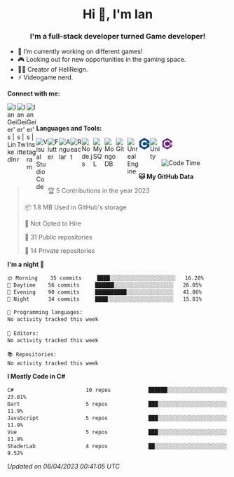 <h1 align="center">Hi 👋, I'm Ian</h1>
<h3 align="center">I'm a full-stack developer turned Game developer!</h3>

- 🔭 I’m currently working on different games!
- 🎮 Looking out for new opportunities in the gaming space.
- 👨‍💻 Creator of HellReign.
- ⚡ Videogame nerd.

**Connect with me:**

<!-- [<img align="left" alt="" width="22px" src="https://raw.githubusercontent.com/iconic/open-iconic/master/svg/globe.svg" />][website] -->
[<img align="left" alt="Ian Geier's  | LinkedIn" width="22px" src="https://www.vectorlogo.zone/logos/linkedin/linkedin-icon.svg" />][linkedin]
[<img align="left" alt="Ian Geier's | Twitter" width="22px" src="https://www.vectorlogo.zone/logos/twitter/twitter-icon.svg" />][twitter]
[<img align="left" alt="Ian Geier's | Instagram" width="22px" src="https://www.vectorlogo.zone/logos/instagram/instagram-icon.svg" />][instagram]

<br />
<br />

**Languages and Tools:**

[<img align="left" alt="Visual Studio Code" width="26px" src="https://www.vectorlogo.zone/logos/visualstudio_code/visualstudio_code-icon.svg" />][vscode]
[<img align="left" alt="Flutter" width="26px" src="https://www.vectorlogo.zone/logos/flutterio/flutterio-icon.svg" />][flutter]
[<img align="left" alt="Angular" width="26px" src="https://www.vectorlogo.zone/logos/angular/angular-icon.svg" />][angular]
[<img align="left" alt="React" width="26px" src="https://www.vectorlogo.zone/logos/reactjs/reactjs-icon.svg" />][react]
[<img align="left" alt="Node.js" width="26px" src="https://www.vectorlogo.zone/logos/nodejs/nodejs-icon.svg" />][node]
[<img align="left" alt="MySQL" width="26px" src="https://www.vectorlogo.zone/logos/mysql/mysql-icon.svg" />][mysql]
[<img align="left" alt="MongoDB" width="26px" src="https://www.vectorlogo.zone/logos/mongodb/mongodb-icon.svg" />][mongodb]
[<img align="left" alt="Git" width="26px" src="https://www.vectorlogo.zone/logos/git-scm/git-scm-icon.svg" />][git]
[<img align="left" alt="Unreal Engine" width="26px" src="https://cdn.jsdelivr.net/npm/simple-icons@v3/icons/unrealengine.svg" />][unrealengine]
[<img align="left" alt="Unity" width="26px" src="https://github.com/devicons/devicon/blob/master/icons/cplusplus/cplusplus-plain.svg" />][cplusplus]
[<img align="left" alt="Unity" width="26px" src="https://www.vectorlogo.zone/logos/unity3d/unity3d-icon.svg" />][unity]
[<img align="left" alt="Unity" width="26px" src="https://github.com/devicons/devicon/blob/master/icons/csharp/csharp-plain.svg" />][csharp]

<br />
<br />

<!--START_SECTION:waka-->
![Code Time](http://img.shields.io/badge/Code%20Time-115%20hrs%2021%20mins-blue)

**🐱 My GitHub Data** 

> 🏆 5 Contributions in the year 2023
 > 
> 📦 1.8 MB Used in GitHub's storage 
 > 
> 🚫 Not Opted to Hire
 > 
> 📜 31 Public repositories 
 > 
> 🔑 14 Private repositories  
 > 
**I'm a night 🦉** 

```text
🌞 Morning    35 commits     ████░░░░░░░░░░░░░░░░░░░░░   16.28% 
🌆 Daytime    56 commits     ██████░░░░░░░░░░░░░░░░░░░   26.05% 
🌃 Evening    90 commits     ██████████░░░░░░░░░░░░░░░   41.86% 
🌙 Night      34 commits     ████░░░░░░░░░░░░░░░░░░░░░   15.81%

```


```text
💬 Programming languages: 
No activity tracked this week

📝 Editors: 
No activity tracked this week

📚 Repositories: 
No activity tracked this week

```

**I Mostly Code in C#** 

```text
C#                       10 repos            ██████░░░░░░░░░░░░░░░░░░░   23.81% 
Dart                     5 repos             ███░░░░░░░░░░░░░░░░░░░░░░   11.9% 
JavaScript               5 repos             ███░░░░░░░░░░░░░░░░░░░░░░   11.9% 
Vue                      5 repos             ███░░░░░░░░░░░░░░░░░░░░░░   11.9% 
ShaderLab                4 repos             ██░░░░░░░░░░░░░░░░░░░░░░░   9.52%

```



 *Updated on 06/04/2023 00:41:05 UTC*
<!--END_SECTION:waka-->

<!--[![My stats](https://github-readme-stats.vercel.app/api?username=novvan&show_icons=true&hide_border=true&count_private=true)](https://github.com/novvan) [![Top Langs](https://github-readme-stats.vercel.app/api/top-langs/?username=novvan&layout=compact&hide_border=true)](https://github.com/novvan)-->


<!-- [website]:  -->
[twitter]: https://twitter.com/iangeier
[instagram]: https://instagram.com/iangeier
[linkedin]: https://linkedin.com/in/iangeier
[vscode]: https://code.visualstudio.com/
[angular]: https://angular.io/
[react]: https://reactjs.org/
[node]: https://nodejs.org/
[mysql]: https://www.mysql.com/
[mongodb]: https://www.mongodb.com/
[git]: https://git-scm.com/
[flutter]: https://flutter.dev/
[unity]: https://unity.com/
[unrealengine]: https://www.unrealengine.com/en-US/
[csharp]: https://docs.microsoft.com/en-us/dotnet/csharp/programming-guide/
[cplusplus]: https://docs.microsoft.com/en-us/cpp/?view=vs-2019
